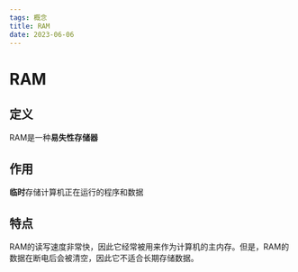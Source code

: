 ```yaml
---
tags: 概念
title: RAM
date: 2023-06-06
---
```

# RAM

## 定义

RAM是一种**易失性存储器**

## 作用

**临时**存储计算机正在运行的程序和数据

## 特点

RAM的读写速度非常快，因此它经常被用来作为计算机的主内存。但是，RAM的数据在断电后会被清空，因此它不适合长期存储数据。
